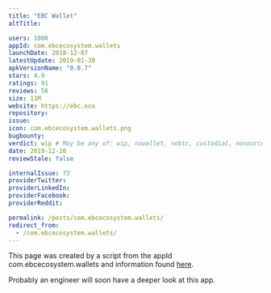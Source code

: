 ```yaml
---
title: "EBC Wallet"
altTitle: 

users: 1000
appId: com.ebcecosystem.wallets
launchDate: 2018-12-07
latestUpdate: 2019-01-30
apkVersionName: "0.0.7"
stars: 4.9
ratings: 91
reviews: 56
size: 11M
website: https://ebc.eco
repository: 
issue: 
icon: com.ebcecosystem.wallets.png
bugbounty: 
verdict: wip # May be any of: wip, nowallet, nobtc, custodial, nosource, nonverifiable, verifiable, bounty
date: 2019-12-20
reviewStale: false

internalIssue: 73
providerTwitter: 
providerLinkedIn: 
providerFacebook: 
providerReddit: 

permalink: /posts/com.ebcecosystem.wallets/
redirect_from:
  - /com.ebcecosystem.wallets/
---
```



This page was created by a script from the appId com.ebcecosystem.wallets and information found
[here](https://play.google.com/store/apps/details?id=com.ebcecosystem.wallets).

Probably an engineer will soon have a deeper look at this app.

